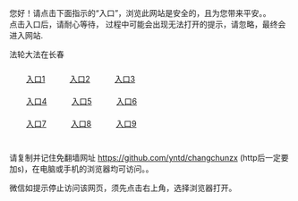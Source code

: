 您好！请点击下面指示的“入口”，浏览此网站是安全的，且为您带来平安。。 <br/>
点击入口后，请耐心等待， 过程中可能会出现无法打开的提示，请忽略，最终会进入网站. </br>

法轮大法在长春<br/>
<div style="padding:10px"><a style="margin:20px" target="_blank" href="https://d3r3t3j9m4fwco.cloudfront.net/2Qpsp?stqkb" id="ccLink1" rel="nofollow">入口1</a> <a target="_blank" style="margin:20px" href="https://d21txqhuwo1ng5.cloudfront.net/2Qpsp?llcrekp" id="ccLink2" rel="nofollow">入口2</a> <a style="margin:20px" target="_blank" href="https://d2k6uy8oikmhbx.cloudfront.net/2Qpsp?wxlpougf" id="ccLink3" rel="nofollow">入口3</a></div>

<div style="padding:10px" ><a style="margin:20px" target="_blank" href="https://d3r3t3j9m4fwco.cloudfront.net/2Qpsp?stqkb" id="ccLink4" rel="nofollow">入口4</a> <a style="margin:20px" href="https://d21txqhuwo1ng5.cloudfront.net/2Qpsp?llcrekp" target="_blank" id="ccLink5" rel="nofollow">入口5</a> <a style="margin:20px" href="https://d2k6uy8oikmhbx.cloudfront.net/2Qpsp?wxlpougf" target="_blank" id="ccLink6" rel="nofollow">入口6</a></div>

<div style="padding:10px"><a style="margin:20px" target="_blank" href="https://d3r3t3j9m4fwco.cloudfront.net/2Qpsp?stqkb" id="ccLink7" rel="nofollow">入口7</a> <a style="margin:20px" href="https://d21txqhuwo1ng5.cloudfront.net/2Qpsp?llcrekp" target="_blank" id="ccLink8" rel="nofollow">入口8</a> <a style="margin:20px" target="_blank" href="https://d2k6uy8oikmhbx.cloudfront.net/2Qpsp?wxlpougf" id="ccLink9" rel="nofollow">入口9</a></div>

<br/>



请复制并记住免翻墙网址 https://github.com/yntd/changchunzx (http后一定要加s)，在电脑或手机的浏览器均可访问。。<br/>

微信如提示停止访问该网页，须先点击右上角，选择浏览器打开。
